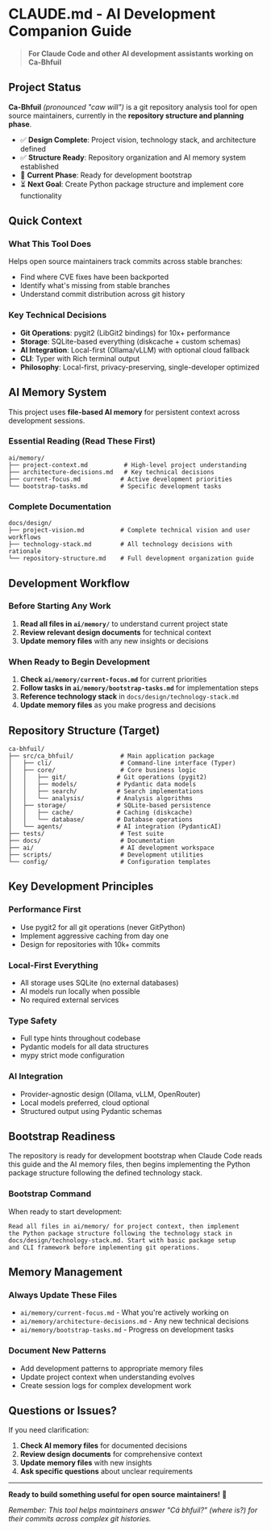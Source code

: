 # CLAUDE.md - AI Development Companion Guide

> **For Claude Code and other AI development assistants working on Ca-Bhfuil**

## Project Status

**Ca-Bhfuil** *(pronounced "caw will")* is a git repository analysis tool for open source maintainers, currently in the **repository structure and planning phase**.

- ✅ **Design Complete**: Project vision, technology stack, and architecture defined
- ✅ **Structure Ready**: Repository organization and AI memory system established
- 🔄 **Current Phase**: Ready for development bootstrap
- ⏳ **Next Goal**: Create Python package structure and implement core functionality

## Quick Context

### What This Tool Does
Helps open source maintainers track commits across stable branches:
- Find where CVE fixes have been backported
- Identify what's missing from stable branches
- Understand commit distribution across git history

### Key Technical Decisions
- **Git Operations**: pygit2 (LibGit2 bindings) for 10x+ performance
- **Storage**: SQLite-based everything (diskcache + custom schemas)
- **AI Integration**: Local-first (Ollama/vLLM) with optional cloud fallback
- **CLI**: Typer with Rich terminal output
- **Philosophy**: Local-first, privacy-preserving, single-developer optimized

## AI Memory System

This project uses **file-based AI memory** for persistent context across development sessions.

### Essential Reading (Read These First)
```
ai/memory/
├── project-context.md          # High-level project understanding
├── architecture-decisions.md   # Key technical decisions
├── current-focus.md           # Active development priorities
└── bootstrap-tasks.md         # Specific development tasks
```

### Complete Documentation
```
docs/design/
├── project-vision.md          # Complete technical vision and user workflows
├── technology-stack.md        # All technology decisions with rationale
└── repository-structure.md    # Full development organization guide
```

## Development Workflow

### Before Starting Any Work
1. **Read all files in `ai/memory/`** to understand current project state
2. **Review relevant design documents** for technical context
3. **Update memory files** with any new insights or decisions

### When Ready to Begin Development
1. **Check `ai/memory/current-focus.md`** for current priorities
2. **Follow tasks in `ai/memory/bootstrap-tasks.md`** for implementation steps
3. **Reference technology stack** in `docs/design/technology-stack.md`
4. **Update memory files** as you make progress and decisions

## Repository Structure (Target)

```
ca-bhfuil/
├── src/ca_bhfuil/             # Main application package
│   ├── cli/                   # Command-line interface (Typer)
│   ├── core/                  # Core business logic
│   │   ├── git/              # Git operations (pygit2)
│   │   ├── models/           # Pydantic data models
│   │   ├── search/           # Search implementations
│   │   └── analysis/         # Analysis algorithms
│   ├── storage/              # SQLite-based persistence
│   │   ├── cache/            # Caching (diskcache)
│   │   └── database/         # Database operations
│   └── agents/               # AI integration (PydanticAI)
├── tests/                     # Test suite
├── docs/                      # Documentation
├── ai/                        # AI development workspace
├── scripts/                   # Development utilities
└── config/                    # Configuration templates
```

## Key Development Principles

### Performance First
- Use pygit2 for all git operations (never GitPython)
- Implement aggressive caching from day one
- Design for repositories with 10k+ commits

### Local-First Everything
- All storage uses SQLite (no external databases)
- AI models run locally when possible
- No required external services

### Type Safety
- Full type hints throughout codebase
- Pydantic models for all data structures
- mypy strict mode configuration

### AI Integration
- Provider-agnostic design (Ollama, vLLM, OpenRouter)
- Local models preferred, cloud optional
- Structured output using Pydantic schemas

## Bootstrap Readiness

The repository is ready for development bootstrap when Claude Code reads this guide and the AI memory files, then begins implementing the Python package structure following the defined technology stack.

### Bootstrap Command
When ready to start development:

```
Read all files in ai/memory/ for project context, then implement 
the Python package structure following the technology stack in 
docs/design/technology-stack.md. Start with basic package setup 
and CLI framework before implementing git operations.
```

## Memory Management

### Always Update These Files
- `ai/memory/current-focus.md` - What you're actively working on
- `ai/memory/architecture-decisions.md` - Any new technical decisions
- `ai/memory/bootstrap-tasks.md` - Progress on development tasks

### Document New Patterns
- Add development patterns to appropriate memory files
- Update project context when understanding evolves
- Create session logs for complex development work

## Questions or Issues?

If you need clarification:
1. **Check AI memory files** for documented decisions
2. **Review design documents** for comprehensive context  
3. **Update memory files** with new insights
4. **Ask specific questions** about unclear requirements

---

**Ready to build something useful for open source maintainers!** 🚀

*Remember: This tool helps maintainers answer "Cá bhfuil?" (where is?) for their commits across complex git histories.*